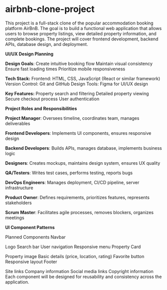 # airbnb-clone-project
This project is a full-stack clone of the popular accommodation booking platform AirBnB. The goal is to build a functional web application that allows users to browse property listings, view detailed property information, and complete bookings. The project will cover frontend development, backend APIs, database design, and deployment.

**UI/UX Design Planning**

**Design Goals**:
Create intuitive booking flow
Maintain visual consistency
Ensure fast loading times
Prioritize mobile responsiveness


**Tech Stack:**
Frontend: HTML, CSS, JavaScript (React or similar framework)
Version Control: Git and GitHub
Design Tools: Figma for UI/UX design


**Key Features:**
Property search and filtering
Detailed property viewing
Secure checkout process
User authentication

**Project Roles and Responsibilities**

**Project Manager**: Oversees timeline, coordinates team, manages deliverables

**Frontend Developers**: Implements UI components, ensures responsive design

**Backend Developers**: Builds APIs, manages database, implements business logic

**Designers**: Creates mockups, maintains design system, ensures UX quality

**QA/Testers**: 	Writes test cases, performs testing, reports bugs

**DevOps Engineers**: Manages deployment, CI/CD pipeline, server infrastructure

**Product Owner**: 	Defines requirements, prioritizes features, represents stakeholders

**Scrum Master**: 	Facilitates agile processes, removes blockers, organizes meetings

**UI Component Patterns**

Planned Components
Navbar

Logo
Search bar
User navigation
Responsive menu
Property Card

Property image
Basic details (price, location, rating)
Favorite button
Responsive layout
Footer

Site links
Company information
Social media links
Copyright information
Each component will be designed for reusability and consistency across the application.
